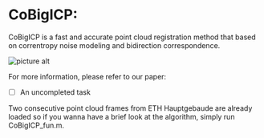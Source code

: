 # CoBigICP:  #

CoBigICP is a fast and accurate point cloud registration method that based on correntropy noise modeling and bidirection correspondence.

![picture alt](https://github.com/Pamphlett/CoBigICP/tree/master/assets/cmp.png "Comparative Result")

For more information, please refer to our paper:
- [ ] An uncompleted task

Two consecutive point cloud frames from ETH Hauptgebaude are already loaded so if you wanna have a brief look at the algorithm, simply run CoBigICP_fun.m.
